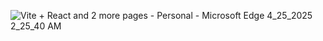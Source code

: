 ![Vite + React and 2 more pages - Personal - Microsoft​ Edge 4_25_2025 2_25_40 AM](https://github.com/user-attachments/assets/e6414f39-4b68-499e-8fc6-b95f8728c146)

